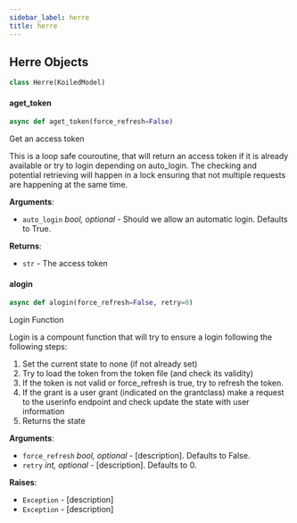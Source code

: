 ```yaml
---
sidebar_label: herre
title: herre
---
```


## Herre Objects

```python
class Herre(KoiledModel)
```

#### aget\_token

```python
async def aget_token(force_refresh=False)
```

Get an access token

This is a loop safe couroutine, that will return an access token if it is already available or
try to login depending on auto_login. The checking and potential retrieving will happen
in a lock ensuring that not multiple requests are happening at the same time.

**Arguments**:

- `auto_login` _bool, optional_ - Should we allow an automatic login. Defaults to True.
  

**Returns**:

- `str` - The access token

#### alogin

```python
async def alogin(force_refresh=False, retry=0)
```

Login Function

Login is a compount function that will try to ensure a login following the following steps:

1. Set the current state to none (if not already set)
2. Try to load the token from the token file (and check its validity)
3. If the token is not valid or force_refresh is true, try to refresh the token.
4. If the grant is a user grant (indicated on the grantclass) make a request to the userinfo endpoint and check update the state with user information
5. Returns the state

**Arguments**:

- `force_refresh` _bool, optional_ - [description]. Defaults to False.
- `retry` _int, optional_ - [description]. Defaults to 0.
  

**Raises**:

- `Exception` - [description]
- `Exception` - [description]

